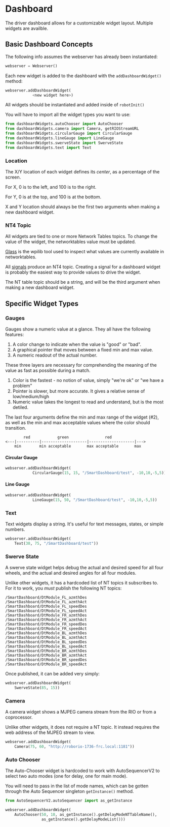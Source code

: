 # Dashboard

The driver dashboard allows for a customizable widget layout. Multiple widgets are availble.

## Basic Dashboard Concepts

The following info assumes the webserver has already been instantiated:

```py
webserver = Webserver()
```

Each new widget is added to the dashboard with the `addDashboardWidget()` method:

```py
webserver.addDashboardWidget(
            <new widget here>)
```

All widgets should be instantiated and added inside of `robotInit()`

You will have to import all the widget types you want to use:

```py
from dashboardWidgets.autoChooser import AutoChooser
from dashboardWidgets.camera import Camera, getRIOStreamURL
from dashboardWidgets.circularGauge import CircularGauge
from dashboardWidgets.lineGauge import LineGauge
from dashboardWidgets.swerveState import SwerveState
from dashboardWidgets.text import Text
```

### Location

The X/Y location of each widget defines its _center_, as a percentage of the screen. 

For X, 0 is to the left, and 100 is to the right.

For Y, 0 is at the top, and 100 is at the bottom.

X and Y location should always be the first two arguments when making a new dashboard widget.

### NT4 Topic

All widgets are tied to one or more Network Tables topics. To change the value of the widget, the networktables value must be updated.

[Glass](https://docs.wpilib.org/en/stable/docs/software/dashboards/glass/introduction.html) is the wpilib tool used to inspect what values are currently available in networktables.

All [signals](signal.md) produce an NT4 topic. Creating a signal for a dashboard widget is probably the easiest way to provide values to drive the widget.

The NT table topic should be a string, and will be the third argument when making a new dashboard widget.

## Specific Widget Types

### Gauges

Gauges show a numeric value at a glance. They all have the following features:

1. A color change to indicate when the value is "good" or "bad".
2. A graphical pointer that moves between a fixed min and max value.
3. A numeric readout of the actual number.

These three layers are necessary for comprehending the meaning of the value as fast as possible during a match.

1. Color is the fastest - no notion of value, simply "we're ok" or "we have a problem"
2. Pointer is slower, but more accurate. It gives a relative sense of low/medium/high
3. Numeric value takes the longest to read and understand, but is the most detiled.

The last four arguments define the min and max range of the widget (#2), as well as the min and max acceptable values where the color should transition.

```
        red            green                red
<---|----------|--------------------|--------------------|--->
    min        min acceptable       max acceptable       max
```

#### Circular Gauge

```py
webserver.addDashboardWidget(
            CircularGauge(15, 15, "/SmartDashboard/test", -10,10,-5,5))
```

#### Line Gauge

```py
webserver.addDashboardWidget(
            LineGauge(15, 50, "/SmartDashboard/test", -10,10,-5,5))
```

### Text

Text widgets display a string. It's useful for text messages, states, or simple numbers.

```py
webserver.addDashboardWidget(
    Text(30, 75, "/SmartDashboard/test"))
```

### Swerve State

A swerve state widget helps debug the actual and desired speed for all four wheels, and the actual and desired angles for all four modules.

Unlike other widgets, it has a hardcoded list of NT topics it subscribes to. For it to work, you _must_ publish the following NT topics:

```
/SmartDashboard/DtModule_FL_azmthDes
/SmartDashboard/DtModule_FL_azmthAct
/SmartDashboard/DtModule_FL_speedDes
/SmartDashboard/DtModule_FL_speedAct
/SmartDashboard/DtModule_FR_azmthDes
/SmartDashboard/DtModule_FR_azmthAct
/SmartDashboard/DtModule_FR_speedDes
/SmartDashboard/DtModule_FR_speedAct
/SmartDashboard/DtModule_BL_azmthDes
/SmartDashboard/DtModule_BL_azmthAct
/SmartDashboard/DtModule_BL_speedDes
/SmartDashboard/DtModule_BL_speedAct
/SmartDashboard/DtModule_BR_azmthDes
/SmartDashboard/DtModule_BR_azmthAct
/SmartDashboard/DtModule_BR_speedDes
/SmartDashboard/DtModule_BR_speedAct
```

Once published, it can be added very simply:

```py
webserver.addDashboardWidget(
    SwerveState(85, 15))
```

### Camera

A camera widget shows a MJPEG camera stream from the RIO or from a coprocessor.

Unlike other widgets, it does not require a NT topic. It instead requires the web address of the MJPEG stream to view.

```py
webserver.addDashboardWidget(
    Camera(75, 60, "http://roborio-1736-frc.local:1181"))
```

### Auto Chooser

The Auto-Chooser widget is hardcoded to work with AutoSequencerV2 to select two auto modes (one for delay, one for main mode).

You will need to pass in the list of mode names, which can be gotten through the Auto Sequencer singleton `getInstance()` method.

```py
from AutoSequencerV2.autoSequencer import as_getInstance
```

```py
webserver.addDashboardWidget(
    AutoChooser(50, 10, as_getInstance().getDelayModeNTTableName(), 
                as_getInstance().getDelayModeList()))
```
